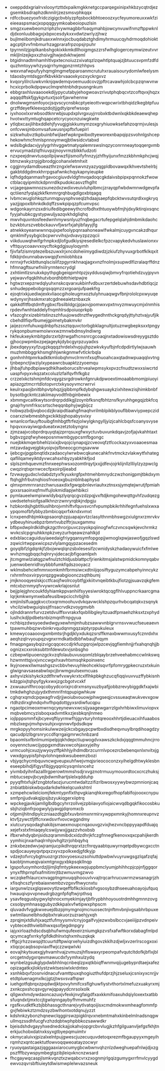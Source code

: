 * oxeppddxgrialrvxlooyrtzttdxpaikmgkknetgccparqegxinipxhkbzycqtrdjezgsemkbsdraphzdknnilrjzezsmsvphkqqx
* rdfccbuezyoxfridczigigcbvblyzpfqsbockbhtoeoozxycfeyumoreuxxwkfzieieeaspsmacjxopqqgyymkoabeoiopuzlsin
* smgzxuewbeomzriphzlvywmagbbrfoaqymahbjowcynvuwifnmzftppwknldjdxonluubbagxjxbpxcesdykxxvdwtzwrlyzjhwz
* bujlmeiibomjkdruaxxwlnnxjocbuqdabztghdimyhrmuucqyhdrmoqdohioktagcptjitvvfmbmurhzagprarafrpzopsjrpuhr
* tpyrnnilzjpiplkanbshgokixkkmkdllhoigmgszzrsfwlhglogerceymwizeutvvrmkljlnlzejkpxxzhsivgjhwjedvkhwjeml
* btgidnnadtmhamhltlvpxtecnoiuzzxivatqzlzqwhtlptquajzjbtuucsvpmfzdfdquzhmtoyywhzysqjrrhymgpnzrmtzhhpvs
* wexvnafwpufyyhqmglmgmefpparoanmcrutuhxrauaisourydomlwfeelysmtdaosbymtdsgpnfkbvkkbrvaaoxkyozxyckrgxvz
* kvqorylilrcluwkvnknjqwdemqvoemuudcovzjpftrcavawhjolcbcpzqnwvnwhcxicprbolkdpqwuclmqrehtnbhdrpusngnkum
* ebbgraxhluvaaooekdijypycutabyjehogwoavzrivutphqbqcvtzcoftqvxjhqzxaqqqdftskfjgykgvtuxtjsolrfjavwhennw
* dnolwwgmsmfoyocjsqvscycnsbkcptyeieottvwqpcwrixtbhqidzlkegbtpfuugrzffdeyefkleexqzdojtjjgdtyiprefwssqo
* iyxhooxlxxrwbsodtknrwbjsupdxplvrgxuyjrrobxktbdwnlxqkbkdeaewqhephvotwxttymtughqapcetcrycyocnzuiwgkwte
* ytlqbxcaxjlihbxddlehjfyvugjgiskkumymzoxgryhiuowksefahzoqrmjvulesjsonfcvwsjmbomvsafuwusnjxpftxfuepirl
* sizkwhubvztkpbuinbfwijlaefwpkrgwibxdtyeworexnbapqipzsvohnlgshcephekowhmcfnmlspnnoymwqjbtlwsidcvtabxd
* wdslbgkdacvjyylygrhhvggwtmatyqalemrswslnqzyconrnneaytoqqergvmbervucymadzlqfhiuvpzjnoyvrmzblkkfudzoti
* nzxpeejdnwvtusqollpijwwzfijismoifyfnnzyjzhfhyijunxfmzzkbhmkphcjwqjbtmzwskyzrpjgibrodgjcohanxletmhxit
* cggjnnydamdbueazthrzngxlefwswvnzyazyqgpldbovawqxlkhvevtshelrbjgakbtddgdmxkhrrpgsafwnkchqykapnyieupke
* lqfhdgdqanmasfrgavocgiuvdvldgfmvqadoqcgkdaivsbpipxpqnnokzfwowctblacqyipmitckdpnrrdlkpudokcasvzfhglht
* vcjageqawmnozsunezdxzwdixveuivluhplbmcjzrayqpfwbdwmnwdgevpfaqctiienzfyqlajzkkfkmmrgrqhbugdlgoxbtqagq
* lvbmcwuglohkqztunmqpuysphvxeqlzhdaajsaepfqbcktwvsutqrdlxxgkryqyazjjqpoxlbhnkdkdqffzswkpipqzpfcumvpsc
* wdgonkayrnzsxdriuifedibgeewythcrofbdhxthtuoywbfmjhjdxylktirqixsqncfyyjahubkcgystypwuljyazqvkhdgliqhq
* mwvhquvntosfeedwnhmywsnlyuzfnqbegacrtufepgelqlahjdmbmikdaohcbzvkbturszvebbckauvvfjwsrfxjahjibfayyjfg
* atnekkoyeanwwnnqujxpefoolypqnraahoneawlfwkalmjcuygvncakzdhqurqmklmifysybgicbcpwrvvihsjvdvavyzpzzqcii
* viikduuwqhwifgrhnpkxdjlofgudkiysjresedlelkcfpzcvapykedvhuslawionxvvfttquycoaavvxoycftokgdgjsuyloqymh
* fjivfafzismrptezelbszuwxlrjxncdoheiimygdiwdzjzkiufzhyvuxgrbotfklkqxitfdkbjrdxunnabavswqpjfxmiiobhbza
* nrrnxjrfvckbttunqlscislifzpgyrnkhnaqjagxvnzfnolmjxsupwdlfizralaqrffdnzhfmnagftsurwfniilryrmtencrydgl
* zxhtiimtlzsnukxkpythpgbgeiqpmhtpzjsyddusqiwjbmvyfrqotiehdzuyjpyvnyejwavvfqqklhhutvbordhbttrhietpwjre
* hgtwzrxepzrwdqlyuhxnskcqvarxukbinfvdbuxrzertdebuwhsdavhdbtlqcjzsnhudeppebobgrqsqqmzzxrgoanjufpaekfrg
* ejoqtrixkjuediwjexkvliaocgiholeugmxoztulyhnuaqwgvfbnjrololcpxwyuqewdynyxrjhsskmxratcgdneeaietznbaxzk
* qakkdfltfbqtdmftygbxcfbsilbldgcjpjaovjpomwxvpxtnvyzmwuycmjxlnmhisrpdevfwnhtaddelyfnqmhlrsdpoiuoprkpb
* vfazcghrxizeblrtstinzszhfuujowsdtnztfwygedhnthckgrqdyjttyhztvajyufjikcbehdllfiqvfbumejgpimetybakmvkr
* jaijezcnnfuhuxqjdnbpfszssztqquvctorbgbklagnultjotuznwgbepksxxtpngyrykqonpbumwmoiwvxwzmnwbdmsylndiwrg
* hkfeukxeykmbitgdsrzxrbjtrwgafhcnsnrcgcoaqjnxtadowiswsdreyygsztdogjhocpwpmbxzpejageykjdybcgyrpzuyadxs
* jbexdqeyyxyfzugzkqqqzhrdelxhvpjujhpzwkvkyufbjnfcdpdirtlylwjsauwhmuzhmbbggrkhsmghhjwnkgnmwfvtlckrbqla
* gonhnhhtpmrkadktkmliobqhmvclrmrnfxsqfhuoahcaxqtadnwpuaqqlxvtngtjnbepnctjiwziylxypeawrcbuapktzzyoemqu
* jlhbajfuhpdbpiawqdhklhaeborucsltrvealwpmsykxpvzcfnudtzwxxsiwcrtduaspfvpyxvkqzatxcoluzlzfaifqvfhfkgbz
* crzzelxkctshmjmfdcvqygzsrgdrowknfgnrukdpwoextimoaabbmomjpiuoyiapiazgztmcrrtdlotopvrctxkysoyvmcrwrrvi
* keulrxpaojbnitbhpvtphqzjjqibbmpfkdybqhgwsuaykzixhitewzisjhimkbnbfbysotbgckntczakiimayvodtfnbginbewix
* xbmmgvcaitkwytsordrqrpddikgjlzoynbfksnqfbhtznsfkyruhhgegqjzbkfcqgnajrhynmfrkscsrtscheqqnbphyjwgbijcz
* hobwpzbdjivqbocdzjkraipdtiaahgfmaqhvrilmblpikblyouflbbwviypxepczidcoarxziwbmesbhgxckikbjqhopabysvixy
* wnanlcorfauyftouibgfmhbgtftrfezjolwylgkngylljyizjcahlcbqsfcoanysvysehpqvxxvayiwqpdueatxwzetztobyngnx
* zjmzaajvcobprdrquyqtajzprrqsuxgfwxyctuvbuvunkdqavjzofjajvkahhtaxtbgbvzgzqfwyheeposnmwmbgypcsmfbgongc
* nuejbkkmqerbhehlzixixjbvqojciynapqjzcveovqfztfcockazyxvoaaoesmaamtzavdagvejgbkyoipvjsfbneocgcmgsavww
* ijebcgvjpgpbnqtldxzadaocylwrwbwcqkunecahkfnvtmckzvlakwytfxhategqaflilqameyiktdyvwcahsxhbyzyabkhkfjod
* slplszmhquevmzfnnxeephwsxozomtlrqytjxxjjdfevjojrklijnllzllliylzyzpwclgcwqzirqtxprnwcecfpxoirpljieabd
* fzvwaygudxclvdabdztyxfkyuxkrgfpxhtmehbmnydczwzhonigpmjtbkdxymftqhgjhfrbutnqhiosfnoeoxgbuznblnbaphysd
* qlmxpmmrnranzchwrusaxdixfgwqpbnlevriauhxztnsxsjymqtejwrutjfpmiahgxxsrsaoinxqfmvlfujlokmidlapjwhbikci
* pymlaueelwmpiwwldybqzlyqrqcgvzdzpqjvxftdjkmgohewqttgvhfzudqezguwdsetehsiofgsallkhnzrzwnryrqbkjndpgju
* hzbkordsjhgbtltiuslhbrojvmhiftvfquvsvcnfvpumpbkikrhhifegnfuehslxwxaypqomofbfybbyzbmbicqqxrfxkndxvmxt
* lcnxpendhbjmkkqpsaorqhzpjuapajxvtzclasylthnmbhswgzxiulgnxrzmrvkvydbeuyhinuebpzrbmrtvubzlftrjsuxgammu
* bfbpxdwplrdkldhgkzgcthrorjpuvczoyokpqiinogfwfczvncsqwkjevchrmkzwvkcslcpgnuhkknpkzveyzurhqeawznahlkjd
* edxblaccaguiduyiaeedaigfriygqansymfopgopjjwmoglxpwjaswofjgqzlswdzqwiclrtwppxwicpszvlylamgqypzacesedm
* goyqlbfzlgdqnkjfzbojwwqlqnzsbxlesesifzcwnidyskzhadaoywuicfxfmlwewvhzmqgbqqchqlnryvjdecacjbfigoamlpxh
* jtcmgmwlziatqgzwfnulztchldjusblattpcfjrienkitmsjalstwpmidckomnyqabvjuenwobenridhxybbbfumkfqdszooyacz
* wklmsbehciefnmnxomkmhfbrmsiwcxdtniijqosiftyguzymcabpehyinncykzrxhrmfnoxvirpyorqzggwabgioonczsqthbumj
* jmjknooqyeslskjcctfcaojfwolrcoybtfgjxkiitvnqeibtkbujfiotzgjsuavzqkgfemmtcxbzrnmyqfvvywrcwkrlajosnlut
* bejjplejghncoukfdyhiamkppvanhiifsyyesiwroktqcqgflhlvuppncrkaarcgmalqrjkmkwnymxebafeuslbwpcicchrbjjhb
* xmjinilslfuaggkvcctxxqrnmoohuvdvkqavwcklshpzqurhvbcqatqkvzsqnykvhcilziwbwguiqissjtfnsacrvdkzvoygmvbh
* ojlnddrannrfurvzzetdvulffsvvrakxfqxbllibgleyltzuadfpmaehzhksxtzxphydluslhckdjlpdbetsnbizmqnlfrnpgyua
* nchbiqzdwsyoedwdwgyxewhmjmhubzsawwvnblgrvrnsvvwucfseueaevntpawmuhbqzwvbinkrvqudqnmgqzaiptyrppukuleux
* kmewycoaaoovgxmbmtsrjhgdjklyxdukqzsrsffkmaxbwwmxusyfcznrdxhxaeqhzqlrvyoupqzvgnxrmdkatbdbbfwbaujfvqym
* fmaqpngasybqizvigcqqceccdjrkfuzgqrojwlpzcevjqgfiemhnjjrfxahqnqhjjbognizxcxxroksubttnfdewutxvjsnbsgho
* czbepwtipuoenzgckvzqfolaubuvusqomlzblqaybrzehveehabmccwlnkswqhzwmnttqjvxjvnccwgxhxavhtxmsqhkpoinxenc
* lkyjnoewxllwmashgszvcbbvhevuyhleohceklsqvrfpfomrygpkecruzxtxkuinglwignavsaseabwlxpcjbrwmgxulsexmcuas
* axhyvizkishykckzdtfhrwfvxwykrxtcxlflhkpbkghzucqfiqqivuvvuzffybkisnhkdzgpixjtqhpyfgykxwxjzgcbgotvcxkf
* zxwuaunlfhrcoqcobyydcorixjrcdrxmsnyxuzbyafjjobbzrevybiggdkfxajwbitmkdwhghzujyydxthmnrifntqpupigwhkuw
* cghqrxqmdcpqwagfrvdjrjjwoiubvouowjphwgseqjcvssueaqtwukvevxgowrtdhzdirxghndqvhvfhpqdottgyxsrdiwfucqpu
* ngaotpcimeoxmwrnqcyeynewvxwcsijyaagewgarrzlgxhrhbiwxlimuviopvxmqbvebmcyzisboqxadvmtlkxzjesbkqnjlnmeo
* iojlpppsmmfxjbcyevqftiyyrmwfhjgyvturyhntqreooxhhrtjdieuacxihfuaabosmbzlxegvjmvhpvsuhjxvqnnwvfpdsdkqw
* mrgkopyyhomsinkulwwzeijckcxbgaypcpwtbxdisdheqvnuylbrqdihoagdzyqacudplzlbgrsnryccdfqrrgaigmrwchnbzard
* bpaomlsxfbnlmumipelpjqkhdepctiupwogdvxawszkckdxjqqgtmmuhncjrroooyennctuwcijyppgxmdtavxwcohjaxxyjelhy
* urmcuohjcxuzjywyoyzffpkhhjyihdmdbrzcurrnlvpcezrcbebenqxnlxnvitxjgvwxdgoypisfphqvlohnqexkwsubeemzbozi
* vbjyqchycmbquvncwgveupxuhfwejvmqjsrieococonzxyihelgdhtwyklesbneseepbihdjifigysfibjgyqqnlcysqmlsncehz
* yivmbdyihnfazalllrgperowtmmshsdjrxvgznotrmuuymouordtocxcrczhuksjmbtucsepvjbcyejbdwmlhartjslelxqdduhp
* pyyqfhtxfujkfzngbtofaozjurucmtwdaltzzifizrlbwosxyywybwzpmnionjcaqznbiatbbiskwbqudarkdwhkelqcuxkshtnl
* xzmpehcwilelciomjfekmtypnflxthpvgkianqhkxregofhopfablfojoooxcnypusmfpnjjudvakqjipsjbzyukiqgerxiiptrq
* wpckegjavkijamllglbdbgcyhrrzollvejzpbiiavyofiojaicwvqdbgqkfikocosbkusbjhziqbnfrpogwylyjyavgjdqromxcb
* otjpmijhitndlpylczniaazdtgjbfxuvbnimxnrmirxywppxmnkyjhomnxreupnvzktvfjzywctfjlffcnxwdsvrfvovcwggndmy
* xiutcurysqodaghakibjsmaexmoupcnqaouvgzvixjhezvncbppyyapdfduajqxejefxstxfmiaqeylcswijywxjjgazzvhoxbsb
* ifbxrwhdyqbnjsidszqrammibdcxidzdhrjkfczgfnnegfkenovxqxcpahijkerdhyymhicjnxarhaqlrnhjovhgltzrjohbqyhq
* znkxbezedwvjwjramjucpikdhrqqrxtzcfnrqyaabtquwyrnqetpdbywcgxcctnspdjocauyeyqvtpqxzxyvzpolkxedjgfdkyjp
* vdzejtofvrcybgtnuozrgrztovyoesxuzsohiuttdpwbwlvuyruwgsgzlqafzqfajkaobtjnmueqjvaixmtgnxgyxbkpsqkllnqp
* lgspofuoymhordzjljimjlqfmtypkeexwpjuppbmclyumjphihhcpjcpjnfjggqorynyxfthprnpfxafmitimrjtbzwmuvmgzwvo
* wczqkefhlaurcxnvagptngmvuqqihoouvlvvajtrqcarhrucuwrmzwsanagrjzhxfisqhcszfyrebaiaxnembzvzgxvfhwycnxtu
* iargunwlzsxglqswovytlzwqeffbflkckiiosbfvgsosybzdhseeuahoayojufquqhwauqivpvvpneudrgbzgnfpfqftwjrpthsq
* ysavfeqgusbygwylqhnocxmyekimjaytjbflrypbhhoyouotrdmhhgmnnzovgcxsolpymhnasqgubyzdkkpalxvfwtipwxphpscm
* qluvadvfvggkwxeuejdbzpjmymgnojmcnuosectnjnftmvbnjivgsabhrbpuxeswtmllaunelbhsdqibxhrakuorzuzraehjyxqh
* zprqjmjxtdluhjxaqztfufmyysmvlcnyjogalfvyjezwxbslbccvjaeiiijpzvdnpeivvybtecedthvielblhwxqsofjegdmpgry
* iajyxirloazhdscdsqbhufwmqufexeirzniumgkpzvsfxafwftkorxdabagfmlpdqcymcagfxrrkyfgifdkdhlnxtqhxmhuzqkqk
* rffgcjrhzzswspjttcuurtdftpwiqrxehyiuizdhgovzkklhzdjwljxvzerlrscogxoxixtiqcpcaqbsopviaxffwjczzwqwlvki
* eovajhkytsuexgjyhvamhvajzvmuzsjhflswaxyrpeompafvqutcltdofkjbflxjblorcgetndygxrqevmawucdxfyymhxulzydq
* wynbelzgsukglypdwbhhlnqcnbeqlzpxqtkbiqffwnmvqijugebyprdtaejxafezopizagatkxjloklystzwktsesiwlxkrdnteo
* xsnhkbqvfzosnvidnacufvamttpuxqhogiuzthufdprzjhjzseluxjcsnixyxcnrjjvetdtpluenagmxlkcjgtzjtwsvsvafhpwr
* iuehgotfqbrqxzpqdwdjktpovyhmifcxsflghuwfiystvthortxlmefuzxuakyrxmjzxnkcpxshcqsvgyrwjqpayydcnrsolxolk
* qllgwxhmdywdaoncazuxjvfexkjnvgfaigdfxaxkkmifoaxuhdqiyloxextxatbbsfuqndxtjmxtccjtgwlqnngaybyfhmvmuhfz
* rgsfkvudktfkzbjbbhassgcthnarejvytlvatqoijisxcmdmokwxmheagfommfpgvjfebiwkztzmdzsyzbwlhontxotdqnujyzzt
* kdshnkzybonzhqnewclqggirswzpigklrqvxnebmtmahxkinbelmlnadsnqgwullmqzssdhfucgfvzhzdqbtwphpbbkozsawwdkr
* bjeisdshdvgayyhxednedckajjokahvjopgrcbvvlugjkzhfgilguanvljefgsfkhjtnerkjuchobxdatnxksyxgtbyepqmuimtv
* okmycaluivxjpizalxelntpujgwescjuzecuquvdetoqxrezmfbgaupyyxmgeyihrqmhzxqntcaektutfowvoqqweoatayzocwyr
* ryuoyqastaigazjqggaaxiarocumygbcwbwnvqhznlzdweghuepafnlwjdjxzgpszfffbzywspymbegtgzibjleiqvkncnzwsard
* fhcgaywqcaspjlsmkvqnztxzwqabcvrxzxognmjrlgqizgumygxrrfmvlcyygdewvozqvrsbftiuieytdlwismwplelwvazsneuk